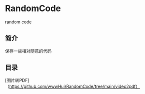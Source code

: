 # RandomCode
random code

## 简介
保存一些相对随意的代码

## 目录
[图片转PDF]（https://github.com/wwwHui/RandomCode/tree/main/video2pdf）




